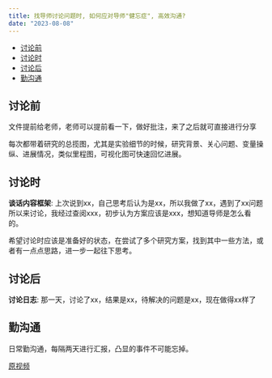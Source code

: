 ```yaml
---
title: 找导师讨论问题时, 如何应对导师"健忘症", 高效沟通?
date: "2023-08-08"
---
```


- [讨论前](#讨论前)
- [讨论时](#讨论时)
- [讨论后](#讨论后)
- [勤沟通](#勤沟通)


## 讨论前

文件提前给老师，老师可以提前看一下，做好批注，来了之后就可直接进行分享

每次都带着研究的总揽图，尤其是实验细节的时候，研究背景、关心问题、变量操纵、进展情况，类似里程图，可视化图可快速回忆进展。

## 讨论时

**谈话内容框架**: 上次说到xx，自己思考后认为是xx，所以我做了xx，遇到了xx问题所以来讨论，我经过查阅xxx，初步认为方案应该是xxx，想知道导师是怎么看的。

希望讨论时应该是准备好的状态，在尝试了多个研究方案，找到其中一些方法，或者有一点点思路，进一步一起往下思考。

## 讨论后

**讨论日志**: 那一天，讨论了xx，结果是xx，待解决的问题是xx，现在做得xx样了

## 勤沟通

日常勤沟通，每隔两天进行汇报，凸显的事件不可能忘掉。

[原视频](https://www.bilibili.com/video/BV1Co4y167Hr?vd_source=5ada95d6193fb15a68d8bea59778c362)

